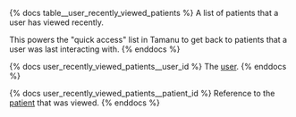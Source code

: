 {% docs table__user_recently_viewed_patients %}
A list of patients that a user has viewed recently.

This powers the "quick access" list in Tamanu to get back to patients that a user was last
interacting with.
{% enddocs %}

{% docs user_recently_viewed_patients__user_id %}
The [user](#!/source/source.tamanu.tamanu.users).
{% enddocs %}

{% docs user_recently_viewed_patients__patient_id %}
Reference to the [patient](#!/source/source.tamanu.tamanu.patients) that was viewed.
{% enddocs %}
